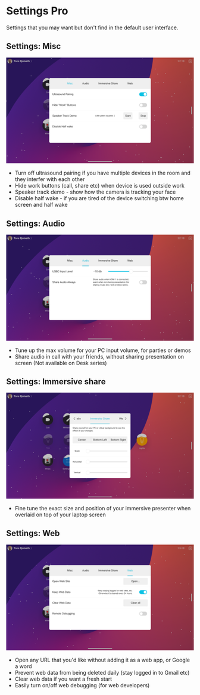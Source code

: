 # Settings Pro

Settings that you may want but don't find in the default user interface.

## Settings: Misc

![Settings](misc.png)

* Turn off ultrasound pairing if you have multiple devices in the room and they interfer with each other
* Hide work buttons (call, share etc) when device is used outside work
* Speaker track demo - show how the camera is tracking your face
* Disable half wake - if you are tired of the device switching btw home screen and half wake


## Settings: Audio

![Settings](audio.png)

* Tune up the max volume for your PC input volume, for parties or demos
* Share audio in call with your friends, without sharing presentation on screen (Not available on Desk series)

## Settings: Immersive share

![Settings](immersive.png)

* Fine tune the exact size and position of your immersive presenter when overlaid on top of your laptop screen

## Settings: Web

![Settings](web.png)

* Open any URL that you'd like without adding it as a web app, or Google a word
* Prevent web data from being deleted daily (stay logged in to Gmail etc)
* Clear web data if you want a fresh start
* Easily turn on/off web debugging (for web developers)